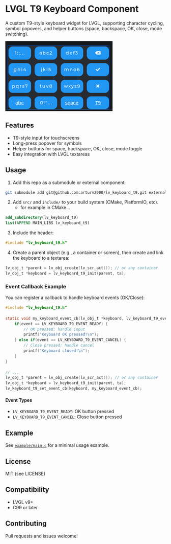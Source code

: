 # LVGL T9 Keyboard Component

A custom T9-style keyboard widget for LVGL, supporting character cycling, symbol popovers, and helper buttons (space, backspace, OK, close, mode switching).

![example](capture1.png)

## Features
- T9-style input for touchscreens
- Long-press popover for symbols
- Helper buttons for space, backspace, OK, close, mode toggle
- Easy integration with LVGL textareas

## Usage
1. Add this repo as a submodule or external component:

```sh
git submodule add git@github.com:arturv2000/lv_keyboard_t9.git external/lv_keyboard_t9
```

2. Add `src/` and `include/` to your build system (CMake, PlatformIO, etc).
    - for example in CMake...

```cmake
add_subdirectory(lv_keyboard_t9)
list(APPEND MAIN_LIBS lv_keyboard_t9)
```

3. Include the header:

```c
#include "lv_keyboard_t9.h"
```

4. Create a parent object (e.g., a container or screen), then create and link the keyboard to a textarea:

```c
lv_obj_t *parent = lv_obj_create(lv_scr_act()); // or any container
lv_obj_t *keyboard = lv_keyboard_t9_init(parent, ta);
```

### Event Callback Example

You can register a callback to handle keyboard events (OK/Close):

```c
#include "lv_keyboard_t9.h"

static void my_keyboard_event_cb(lv_obj_t *keyboard, lv_keyboard_t9_event_t event) {
    if(event == LV_KEYBOARD_T9_EVENT_READY) {
        // OK pressed: handle input
        printf("Keyboard OK pressed!\n");
    } else if(event == LV_KEYBOARD_T9_EVENT_CANCEL) {
        // Close pressed: handle cancel
        printf("Keyboard closed!\n");
    }
}

// ...
lv_obj_t *parent = lv_obj_create(lv_scr_act()); // or any container
lv_obj_t *keyboard = lv_keyboard_t9_init(parent, ta);
lv_keyboard_t9_set_event_cb(keyboard, my_keyboard_event_cb);
```

#### Event Types
- `LV_KEYBOARD_T9_EVENT_READY`: OK button pressed
- `LV_KEYBOARD_T9_EVENT_CANCEL`: Close button pressed

## Example
See [`example/main.c`](example/main.c) for a minimal usage example.

## License
MIT (see LICENSE)

## Compatibility
- LVGL v9+
- C99 or later

## Contributing
Pull requests and issues welcome!
